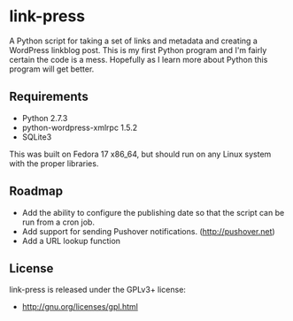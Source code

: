 link-press
==========

A Python script for taking a set of links and metadata and creating a WordPress linkblog post. This is my first Python program and I'm fairly certain the code is a mess. Hopefully as I learn more about Python this program will get better.

Requirements
------------

* Python 2.7.3
* python-wordpress-xmlrpc 1.5.2
* SQLite3

This was built on Fedora 17 x86_64, but should run on any Linux system with the proper libraries.

Roadmap
-------

* Add the ability to configure the publishing date so that the script can be run from a cron job.
* Add support for sending Pushover notifications. (http://pushover.net)
* Add a URL lookup function

License
-------

link-press is released under the GPLv3+ license:
* http://gnu.org/licenses/gpl.html

